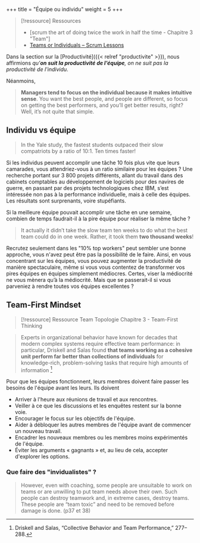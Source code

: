 +++
title = "Équipe ou individu"
weight = 5
+++

> [!ressource] Ressources
> - [scrum the art of doing twice the work in half the time - Chapitre 3 "Team"]
> - [Teams or Individuals – Scrum Lessons     ](https://strategicdiscipline.positioningsystems.com/blog-0/teams-or-individuals-scrum-lessons)

Dans la section sur la [Productivité]({{< relref "productivite" >}}), nous affirmions *qu'**on suit la productivité de l'équipe**, on ne suit pas la productivité de l'individu*.

Néanmoins,

> **Managers tend to focus on the individual because it makes intuitive sense**. You want the best people, and people are different, so focus on getting the best performers, and you’ll get better results, right? Well, it’s not quite that simple.

## Individu vs équipe
> In the Yale study, the fastest students outpaced their slow compatriots by a ratio of 10:1. Ten times faster! 

Si les individus peuvent accomplir une tâche 10 fois plus vite que leurs camarades, vous attendriez-vous à un ratio similaire pour les équipes ? Une recherche portant sur 3 800 projets différents, allant du travail dans des cabinets comptables au développement de logiciels pour des navires de guerre, en passant par des projets technologiques chez IBM, s’est intéressée non pas à la performance individuelle, mais à celle des équipes. Les résultats sont surprenants, voire stupéfiants.

Si la meilleure équipe pouvait accomplir une tâche en une semaine, combien de temps faudrait-il à la pire équipe pour réaliser la même tâche ?

> It actually it didn’t take the slow team ten weeks to do what the best team could do in one week. Rather, it took them **two thousand weeks**!

Recrutez seulement dans les "10% top workers" peut sembler une bonne approche, vous n'avez peut être pas la possibilité de le faire. Ainsi, en vous concentrant sur les équipes, vous pouvez augmenter la productivité de manière spectaculaire, même si vous vous contentez de transformer vos pires équipes en équipes simplement médiocres. Certes, viser la médiocrité ne vous mènera qu’à la médiocrité. Mais que se passerait-il si vous parveniez à rendre toutes vos équipes excellentes ?

## Team-First Mindset
> [!ressource] Ressource
> Team Topologie Chapitre 3 - Team-First Thinking 

>  Experts in organizational behavior have known for decades that modern complex systems require effective team performance: in particular, Driskell and Salas found **that teams working as a cohesive unit perform far better than collections of individuals** for knowledge-rich, problem-solving tasks that require high amounts of information [^1]

Pour que les équipes fonctionnent, leurs membres doivent faire passer les besoins de l'équipe avant les leurs. Ils doivent
- Arriver à l'heure aux réunions de travail et aux rencontres.
- Veiller à ce que les discussions et les enquêtes restent sur la bonne voie.
- Encourager le focus sur les objectifs de l'équipe.
- Aider à débloquer les autres membres de l'équipe avant de commencer un nouveau travail.
- Encadrer les nouveaux membres ou les membres moins expérimentés de l'équipe.
- Éviter les arguments « gagnants » et, au lieu de cela, accepter d'explorer les options. 

### Que faire des "invidualistes" ?

> However, even with coaching, some people are unsuitable to work on teams or are unwilling to put team needs above their own. Such people can destroy teamwork and, in extreme cases, destroy teams. These people are “team toxic” and need to be removed before damage is done. (p37 et 38)

[^1]: Driskell and Salas, “Collective Behavior and Team Performance,” 277–288.